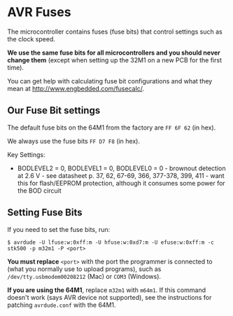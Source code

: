 # AVR Fuses

The microcontroller contains fuses (fuse bits) that control settings such as the clock speed.

**We use the same fuse bits for all microcontrollers and you should never change them** (except when setting up the 32M1 on a new PCB for the first time).

You can get help with calculating fuse bit configurations and what they mean at http://www.engbedded.com/fusecalc/.


## Our Fuse Bit settings

The default fuse bits on the 64M1 from the factory are `FF 6F 62` (in hex).

We always use the fuse bits `FF D7 F8` (in hex).

Key Settings:
- BODLEVEL2 = 0, BODLEVEL1 = 0, BODLEVEL0 = 0 - brownout detection at 2.6 V - see datasheet p. 37, 62, 67-69, 366, 377-378, 399, 411 - want this for flash/EEPROM protection, although it consumes some power for the BOD circuit


## Setting Fuse Bits

If you need to set the fuse bits, run:

`$ avrdude -U lfuse:w:0xff:m -U hfuse:w:0xd7:m -U efuse:w:0xff:m -c stk500 -p m32m1 -P <port>`

**You must replace** `<port>`  with the port the programmer is connected to (what you normally use to upload programs), such as `/dev/tty.usbmodem00208212` (Mac) or `COM3` (Windows).

**If you are using the 64M1**, replace `m32m1` with `m64m1`. If this command doesn't work (says AVR device not supported), see the instructions for patching `avrdude.conf` with the 64M1.
